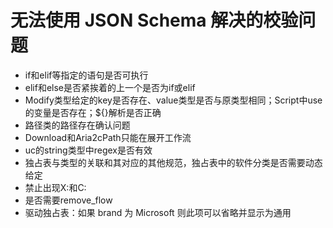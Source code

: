 # 无法使用 JSON Schema 解决的校验问题

* if和elif等指定的语句是否可执行
* elif和else是否紧挨着的上一个是否为if或elif
* Modify类型给定的key是否存在、value类型是否与原类型相同；Script中use的变量是否存在；${}解析是否正确
* 路径类的路径存在确认问题
* Download和Aria2cPath只能在展开工作流
* uc的string类型中regex是否有效
* 独占表与类型的关联和其对应的其他规范，独占表中的软件分类是否需要动态给定
* 禁止出现X:和C:
* 是否需要remove_flow
* 驱动独占表：如果 brand 为 Microsoft 则此项可以省略并显示为通用